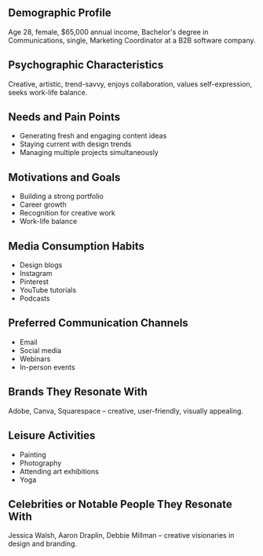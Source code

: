 ## Demographic Profile
Age 28, female, $65,000 annual income, Bachelor's degree in Communications, single, Marketing Coordinator at a B2B software company.

## Psychographic Characteristics
Creative, artistic, trend-savvy, enjoys collaboration, values self-expression, seeks work-life balance.

## Needs and Pain Points
- Generating fresh and engaging content ideas
- Staying current with design trends
- Managing multiple projects simultaneously

## Motivations and Goals
- Building a strong portfolio
- Career growth
- Recognition for creative work
- Work-life balance

## Media Consumption Habits
- Design blogs
- Instagram
- Pinterest
- YouTube tutorials
- Podcasts

## Preferred Communication Channels
- Email
- Social media
- Webinars
- In-person events

## Brands They Resonate With
Adobe, Canva, Squarespace – creative, user-friendly, visually appealing.

## Leisure Activities
- Painting
- Photography
- Attending art exhibitions
- Yoga

## Celebrities or Notable People They Resonate With
Jessica Walsh, Aaron Draplin, Debbie Millman – creative visionaries in design and branding.